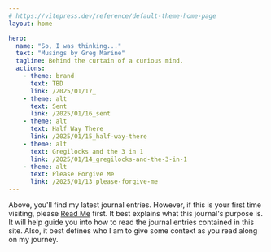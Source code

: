 ```yaml
---
# https://vitepress.dev/reference/default-theme-home-page
layout: home

hero:
  name: "So, I was thinking..."
  text: "Musings by Greg Marine"
  tagline: Behind the curtain of a curious mind.
  actions:
    - theme: brand
      text: TBD
      link: /2025/01/17_
    - theme: alt
      text: Sent
      link: /2025/01/16_sent
    - theme: alt
      text: Half Way There
      link: /2025/01/15_half-way-there
    - theme: alt
      text: Gregilocks and the 3 in 1
      link: /2025/01/14_gregilocks-and-the-3-in-1
    - theme: alt
      text: Please Forgive Me
      link: /2025/01/13_please-forgive-me
---
```


Above, you'll find my latest journal entries. However, if this is your first time visiting, please [Read Me](read-me) first. It best explains what this journal's purpose is. It will help guide you into how to read the journal entries contained in this site. Also, it best defines who I am to give some context as you read along on my journey.